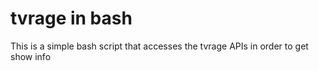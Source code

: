 tvrage in bash
==============

This is a simple bash script that accesses the tvrage APIs in order to get show
info

